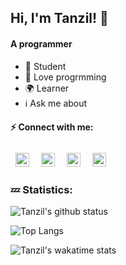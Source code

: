 ## Hi, I'm Tanzil! :wave:


#### A programmer

- :telescope: Student 
- :seedling: Love progrmming  
- :earth_africa: Learner
- :information_source: Ask me about

#### :zap: Connect with me:
[<img align="left" alt="tanzil.web | Facebook" width="22px" style="padding:8px" src="https://simpleicons.org/icons/facebook.svg" />][facebook]
[<img align="left" alt="tanzilamd | Telegram" width="22px" style="padding:8px" src="https://simpleicons.org/icons/telegram.svg" />][telegram]
[<img align="left" alt="learnwithtanzil | youtube" width="22px" style="padding:8px" src="https://simpleicons.org/icons/youtube.svg">][youtube]
[<img align="left" alt="tanzilamd | insta" width="22px" style="padding:8px" src="https://simpleicons.org/icons/instagram.svg">][instagram]


<br />
<br/>

### :zzz: Statistics:
![Tanzil's github status](https://github-readme-stats.vercel.app/api?username=tanzilamd&show_icons=true&theme=merko&card_width=450&hide_border=enable)

![Top Langs](https://github-readme-stats.vercel.app/api/top-langs/?username=tanzilamd&layout=demo&theme=gruvbox&langs_count=15&card_width=490&hide_border=enable)

![Tanzil's wakatime stats](https://github-readme-stats.vercel.app/api/wakatime?username=tanzilamd&card_width=400&hide_border=enable)






[facebook]: https://facebook.com/tanzil.web
[telegram]: https://t.me/tanzilamd
[youtube]: https://www.youtube.com/channel/UCBy4hBWyBHsRMP8cQT9NRqw
[instagram]: https://www.instagram.com/tanzilamd/





